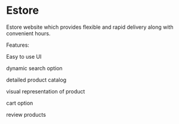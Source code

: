 # Estore

Estore website which provides flexible and rapid delivery along with convenient hours.

Features:

Easy to use UI

dynamic search option

detailed product catalog

visual representation of product

cart option

review products


